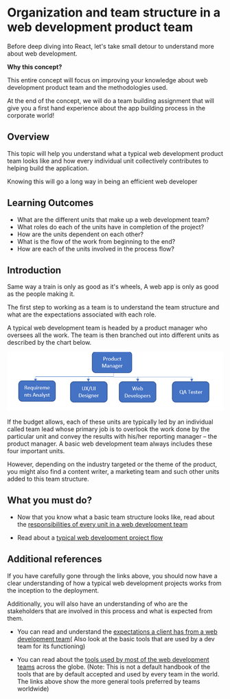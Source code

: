 ﻿# Organization and team structure in a web development product team


Before deep diving into React, let's take small detour to understand more about web development.

**Why this concept?**

This entire concept will focus on improving your knowledge about web development product team and the methodologies used.

At the end of the concept, we will do a team building assignment that will give you a first hand experience about the app building process in the corporate world! 


## Overview

This topic will help you understand what a typical web development product team looks like and how every individual unit collectively contributes to helping build the application.

Knowing this will go a long way in being an efficient web developer

## Learning Outcomes

-	What are the different units that make up a web development team?
-	What roles do each of the units have in completion of the project?
-	How are the units dependent on each other?
-	What is the flow of the work from beginning to the end?
-	How are each of the units involved in the process flow?

## Introduction

Same way a train is only as good as it's wheels, A web app is only as good as the people making it. 

The first step to working as a team is to understand the team structure and what are the expectations associated with each role.


A typical web development team is headed by a product manager who oversees all the work. The team is then branched out into different units as described by the chart below. 


![](../images/team_structure.PNG)


If the budget allows, each of these units are typically led by an individual called team lead whose primary job is to overlook the work done by the particular unit and convey the results with his/her reporting manager – the product manager. A basic web development team always includes these four important units. 

However, depending on the industry targeted or the theme of the product, you might also find a content writer, a marketing team and such other units added to this team structure.

## What you must do?

-	Now that you know what a basic team structure looks like, read about the [responsibilities of every unit in a web development team](https://getflywheel.com/layout/web-development-team-roles/)

-	Read about a [typical web development project flow](https://www.rlmseo.com/blog/web-development-project-process-workflow/)

## Additional references

If you have carefully gone through the links above, you should now have a clear understanding of how a typical web development projects works from the inception to the deployment.

Additionally, you will also have an understanding of who are the stakeholders that are involved in this process and what is expected from them.

-	You can read and understand the [expectations a client has from a web development team](https://sunscrapers.com/blog/heres-what-a-typical-web-development-workflow-looks-like/)( Also look at the basic tools that are used by a dev team for its functioning) 

-	You can read about the [tools used by most of the web development teams](https://www.webdesignerdepot.com/2015/08/the-practical-guide-to-web-design-workflow/) across the globe.
(Note: This is not a default handbook of the tools that are by default accepted and used by every team in the world. The links above show the more general tools preferred by teams worldwide)